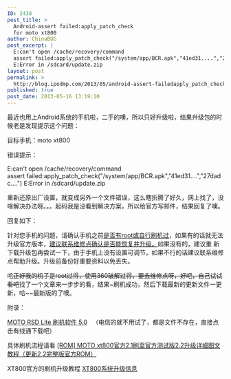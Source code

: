 ```yaml
---
ID: 2438
post_title: >
  Android-assert failed:apply_patch_check
  for moto xt800
author: ChinaBUG
post_excerpt: |
  E:can't open /cache/recovery/command
  assert failed:apply_patch_check("/system/app/BCR.apk","41ed31....","27dadc....")
  E:Error in /sdcard/update.zip
layout: post
permalink: >
  http://blog.ipodmp.com/2013/05/android-assert-failedapply_patch_check-for-moto-xt800.html
published: true
post_date: 2013-05-16 13:19:10
---
```

最近也用上Android系统的手机啦，二手的噢，所以只好升级啦，结果升级包的时候老是发现提示这个问题：

目标手机：moto xt800

错误提示：

E:can't open /cache/recovery/command
assert failed:apply_patch_check("/system/app/BCR.apk","41ed31....","27dadc....")
E:Error in /sdcard/update.zip

重新还原出厂设置，就变成另外一个文件错误，这么瞎折腾了好久，网上找了，没啥解决办法呀。。。起码我是没看到解决方案，所以给官方写邮件，结果回复了噢。

回复如下：

针对您手机的问题，请确认手机之前<span style="text-decoration: underline;">是否有root或自行刷机过</span>，如果有的话就无法升级官方版本，<span style="text-decoration: underline;">建议联系维修点确认是否能恢复并升级。</span>如果没有的，建议重 新下载升级包再尝试一下，由于手机上没有设置可调节，如果不行的话建议联系维修点帮助升级。升级前备份好重要资料以免丢失。

哈~~正好我的机子是root过得，使用360破解过得，要去维修点呀，好吧，自己试试看吧~~找了一个文章来一步步的看，结果~刷机成功，然后下载最新的更新文件一更新，哈~~最新版的了噢。

附录：

<a href="http://download.pchome.net/home/mobile/motorola/down-189034-6.html">MOTO RSD Lite 刷机软件 5.0</a>   （电信的就不用试了，都是文件不存在，直接点击有线通下载吧）

具体刷机流程请看 <a href="http://bbs.189store.com/thread-5865-1-1.html">[ROM] MOTO xt800官方2.1刷至官方测试版2.2升级详细图文教程（更新2,2完整版官方ROM）</a>

XT800官方的刷机升级教程 <a href="http://www.motorola.com/Consumers/CN-ZH/_IndependentPages/XT800">XT800系统升级信息</a>

&nbsp;